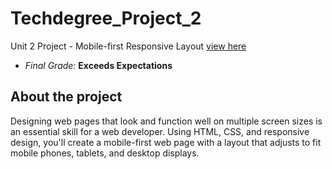 # Techdegree_Project_2
 Unit 2 Project - Mobile-first Responsive Layout [view here](https://saratbarros.github.io/Techdegree_Project_2/)
- *Final Grade:* **Exceeds Expectations**

## About the project
Designing web pages that look and function well on multiple screen sizes is an essential skill for a web developer. Using HTML, CSS, and responsive design, you'll create a mobile-first web page with a layout that adjusts to fit mobile phones, tablets, and desktop displays.
